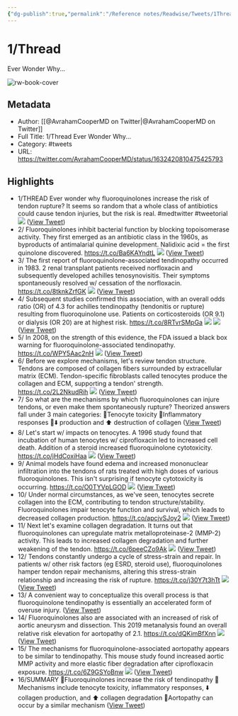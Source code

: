 ```yaml
---
{"dg-publish":true,"permalink":"/Reference notes/Readwise/Tweets/1Thread◙Ever Wonder Why.../"}
---
```


# 1/Thread
Ever Wonder Why...

![rw-book-cover](https://pbs.twimg.com/profile_images/1563181858556465152/oAUdskJW.jpg)

## Metadata
- Author: [[@AvrahamCooperMD on Twitter\|@AvrahamCooperMD on Twitter]]
- Full Title: 1/Thread
Ever Wonder Why...
- Category: #tweets
- URL: https://twitter.com/AvrahamCooperMD/status/1632420810475425793

## Highlights
- 1/THREAD
  Ever wonder why fluoroquinolones increase the risk of tendon rupture?
  It seems so random that a whole class of antibiotics could cause tendon injuries, but the risk is real.
  #medtwitter #tweetorial 
  ![](https://pbs.twimg.com/media/Fqd9bDEXoAEOWGE.jpg) ([View Tweet](https://twitter.com/AvrahamCooperMD/status/1632420810475425793))
- 2/
  Fluoroquinolones inhibit bacterial function by blocking topoisomerase activity. 
  They first emerged as an antibiotic class in the 1960s, as byproducts of antimalarial quinine development. 
  Nalidixic acid = the first quinolone discovered.
  https://t.co/Ba6KAYndtL 
  ![](https://pbs.twimg.com/media/Fqd9jIrWAAQcYF6.png) ([View Tweet](https://twitter.com/AvrahamCooperMD/status/1632420813256249347))
- 3/
  The first report of fluoroquinolone-associated tendinopathy occurred in 1983.
  2 renal transplant patients received norfloxacin and subsequently developed achilles tenosynovisitis.
  Their symptoms spontaneously resolved w/ cessation of the norfloxacin.
  https://t.co/8tknkZrfGK 
  ![](https://pbs.twimg.com/media/Fqd99v4XsAIo6tr.jpg) ([View Tweet](https://twitter.com/AvrahamCooperMD/status/1632420815789596672))
- 4/
  Subsequent studies confirmed this association, with an overall odds ratio (OR) of 4.3 for achilles tendinopathy (tendonitis or rupture) resulting from fluoroquinolone use. 
  Patients on corticosteroids (OR 9.1) or dialysis (OR 20) are at highest risk.
  https://t.co/8RTvrSMpGa 
  ![](https://pbs.twimg.com/media/Fqd-VtdWAAAkzXr.png) 
  ![](https://pbs.twimg.com/media/Fqd-f5CXoAEtXnn.png) ([View Tweet](https://twitter.com/AvrahamCooperMD/status/1632420818348040192))
- 5/
  In 2008, on the strength of this evidence, the FDA issued a black box warning for fluoroquinolone-associated tendinopathy.
  https://t.co/WPY5Aac2nH 
  ![](https://pbs.twimg.com/media/Fqd-7P1XgAEoSCL.jpg) ([View Tweet](https://twitter.com/AvrahamCooperMD/status/1632420821237940227))
- 6/
  Before we explore mechanisms, let's review tendon structure.
  Tendons are composed of collagen fibers surrounded by extracellular matrix (ECM). Tendon-specific fibroblasts called tenocytes produce the collagen and ECM, supporting a tendon' strength.
  https://t.co/2L2NkudRih 
  ![](https://pbs.twimg.com/media/Fqd_RkGXoAAgfLk.png) ([View Tweet](https://twitter.com/AvrahamCooperMD/status/1632420823876214785))
- 7/
  So what are the mechanisms by which fluoroquinolones can injure tendons, or even make them spontaneously rupture?
  Theorized answers fall under 3 main categories:
  🔑Tenocyte toxicity
  🔑Inflammatory responses
  🔑⬇️ production and ⬆️ destruction of collagen ([View Tweet](https://twitter.com/AvrahamCooperMD/status/1632420826107486209))
- 8/
  Let's start w/ impacts on tenocytes. 
  A 1996 study found that incubation of human tenocytes w/ ciprofloxacin led to increased cell death. 
  Addition of a steroid increased fluoroquinolone cytotoxicity. 
  https://t.co/jHdCoxiHaa 
  ![](https://pbs.twimg.com/media/FqeANwVXwAA-ArR.jpg) ([View Tweet](https://twitter.com/AvrahamCooperMD/status/1632420828045344768))
- 9/
  Animal models have found edema and increased mononuclear infiltration into the tendons of rats treated with high doses of various fluoroquinolones.
  This isn't surprising if tenocyte cytotoxicity is occurring.
  https://t.co/O0TYVpLGOD 
  ![](https://pbs.twimg.com/media/FqeAbdtWIAUg4s3.png) ([View Tweet](https://twitter.com/AvrahamCooperMD/status/1632420830897479682))
- 10/
  Under normal circumstances, as we've seen, tenocytes secrete collagen into the ECM, contributing to tendon structure/stability.
  Fluoroquinolones impair tenocyte function and survival, which leads to decreased collagen production.
  https://t.co/apcjvSJoy2 
  ![](https://pbs.twimg.com/media/FqeD0qNWIAIVuyT.png) ([View Tweet](https://twitter.com/AvrahamCooperMD/status/1632420835817291776))
- 11/
  Next let's examine collagen degradation.
  It turns out that fluoroquinolones can upregulate matrix metalloproteinase-2 (MMP-2) activity.
  This leads to increased collagen degradation and further weakening of the tendon.
  https://t.co/6peeCZo9Ak 
  ![](https://pbs.twimg.com/media/FqeEMBYX0AABdTw.png) ([View Tweet](https://twitter.com/AvrahamCooperMD/status/1632420838031998977))
- 12/
  Tendons constantly undergo a cycle of stress-strain and repair.
  In patients w/ other risk factors (eg ESRD, steroid use), fluoroquinolones hamper tendon repair mechanisms, altering this stress-strain relationship and increasing the risk of rupture.
  https://t.co/j30Y7t3hTt 
  ![](https://pbs.twimg.com/media/FqeEop3WwAE3vMB.png) ([View Tweet](https://twitter.com/AvrahamCooperMD/status/1632420840691097604))
- 13/
  A convenient way to conceptualize this overall process is that fluoroquinolone tendinopathy is essentially an accelerated form of overuse injury. ([View Tweet](https://twitter.com/AvrahamCooperMD/status/1632420843362955265))
- 14/ 
  Fluoroquinolones also are associated with an increased of risk of aortic aneurysm and dissection.
  This 2019 metanalysis found an overall relative risk elevation for aortopathy of 2.1.
  https://t.co/dQKimBfXnn 
  ![](https://pbs.twimg.com/media/FqeE7L8WwAIEAcq.png) ([View Tweet](https://twitter.com/AvrahamCooperMD/status/1632420845057372165))
- 15/
  The mechanisms for fluoroquinolone-associated aortopathy appears to be similar to tendinopathy.
  This mouse study found increased aortic MMP activity and more elastic fiber degradation after ciprofloxacin exposure. 
  https://t.co/6Z9GSYoBnw 
  ![](https://pbs.twimg.com/media/FqeFWy0XwAAkDi8.jpg) ([View Tweet](https://twitter.com/AvrahamCooperMD/status/1632420847540371458))
- 16/SUMMARY
  🦶Fluoroquinolones increase the risk of tendinopathy 
  🦶Mechanisms include tenocyte toxicity, inflammatory responses, ⬇️ collagen production, and ⬆️ collagen degradation 
  🦶Aortopathy can occur by a similar mechanism ([View Tweet](https://twitter.com/AvrahamCooperMD/status/1632420850572967936))
